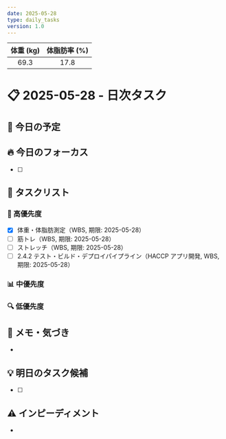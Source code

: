 ```yaml
---
date: 2025-05-28
type: daily_tasks
version: 1.0
---
```


| 体重 (kg) | 体脂肪率 (%) |
| :-------: | :----------: |
|   69.3    |     17.8     |

# 📋 2025-05-28 - 日次タスク

## 📅 今日の予定

## 🔥 今日のフォーカス

-   [ ]

## 📝 タスクリスト

### 🚀 高優先度

-   [x] 体重・体脂肪測定（WBS, 期限: 2025-05-28）
-   [ ] 筋トレ（WBS, 期限: 2025-05-28）
-   [ ] ストレッチ（WBS, 期限: 2025-05-28）
-   [ ] 2.4.2 テスト・ビルド・デプロイパイプライン（HACCP アプリ開発, WBS, 期限: 2025-05-28）

### 📊 中優先度

### 🔍 低優先度

## 📓 メモ・気づき

-

## 💡 明日のタスク候補

-   [ ]

## ⚠️ インピーディメント

-

